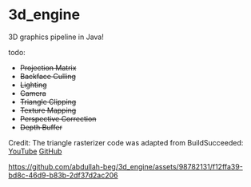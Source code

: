 # 3d_engine
3D graphics pipeline in Java!


todo:
- ~~Projection Matrix~~
- ~~Backface Culling~~
- ~~Lighting~~
- ~~Camera~~
- ~~Triangle Clipping~~
- ~~Texture Mapping~~
- ~~Perspective Correction~~
- ~~Depth Buffer~~

Credit:
The triangle rasterizer code was adapted from BuildSucceeded: [YouTube](https://www.youtube.com/channel/UCzFsuuVeM3OoEv4V3b8h75g) [GitHub](https://github.com/BuildSucceeded)

https://github.com/abdullah-beg/3d_engine/assets/98782131/f12ffa39-bd8c-46d9-b83b-2df37d2ac206
